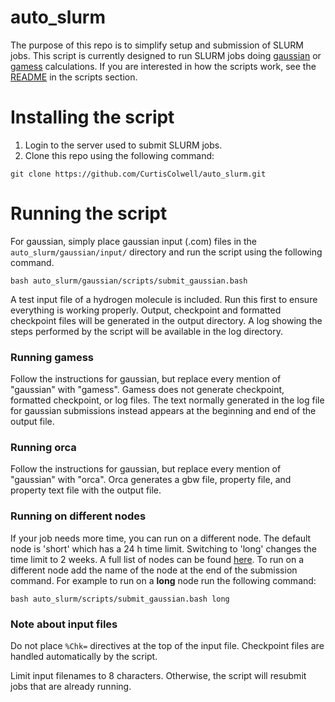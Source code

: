 # auto_slurm

The purpose of this repo is to simplify setup and submission of SLURM jobs. This 
script is currently designed to run SLURM jobs doing [gaussian](http://gaussian.com/running/) 
or [gamess](https://www.msg.chem.iastate.edu/gamess/) calculations. If you are interested in 
how the scripts work, see the [README](gaussian/scripts/README.md) in the scripts section.

# Installing the script

1. Login to the server used to submit SLURM jobs.
2. Clone this repo using the following command:
```
git clone https://github.com/CurtisColwell/auto_slurm.git
```

# Running the script

For gaussian, simply place gaussian input (.com) files in the `auto_slurm/gaussian/input/` 
directory and run the script using the following command.
```
bash auto_slurm/gaussian/scripts/submit_gaussian.bash
```
A test input file of a hydrogen molecule is included. Run this first to ensure
everything is working properly. Output, checkpoint and formatted checkpoint
files will be generated in the output directory. A log showing the steps
performed by the script will be available in the log directory.

### Running gamess

Follow the instructions for gaussian, but replace every mention of "gaussian" 
with "gamess". Gamess does not generate checkpoint, formatted checkpoint, or 
log files. The text normally generated in the log file for gaussian submissions 
instead appears at the beginning and end of the output file.

### Running orca

Follow the instructions for gaussian, but replace every mention of "gaussian" 
with "orca". Orca generates a gbw file, property file, and property text file 
with the output file. 

### Running on different nodes

If your job needs more time, you can run on a different node. The default node is 'short' 
which has a 24 h time limit. Switching to 'long' changes the time limit to 2 weeks. A full 
list of nodes can be found [here](https://hpcrcf.atlassian.net/wiki/spaces/TCP/pages/7285967/Partition+List).
To run on a different node add the name of the node at the end of the submission command. For 
example to run on a **long** node run the following command:
```
bash auto_slurm/scripts/submit_gaussian.bash long
```

### Note about input files

Do not place `%Chk=` directives at the top of the input file. Checkpoint files
are handled automatically by the script.

Limit input filenames to 8 characters. Otherwise, the script will resubmit jobs that are 
already running.
